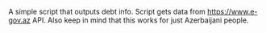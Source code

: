 A simple script that outputs debt info. Script gets data from https://www.e-gov.az API. Also keep in mind that this works for just Azerbaijani people.
